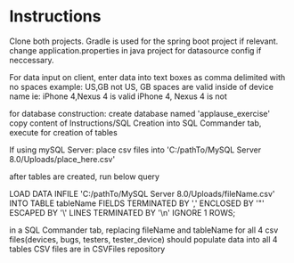 # Instructions

Clone both projects. Gradle is used for the spring boot project if relevant. change application.properties in java project for datasource config if neccessary.

For data input on client, enter data into text boxes as comma delimited with no spaces
example: US,GB not US, GB
spaces are valid inside of device name ie: 
iPhone 4,Nexus 4 is valid
iPhone 4, Nexus 4 is not 


for database construction:
create database named 'applause_exercise'
copy content of Instructions/SQL Creation into SQL Commander tab, execute for creation of tables

If using mySQL Server:
place csv files into 'C:/pathTo/MySQL Server 8.0/Uploads/place_here.csv'

after tables are created, run below query

LOAD DATA INFILE 'C:/pathTo/MySQL Server 8.0/Uploads/fileName.csv'
INTO TABLE tableName
FIELDS TERMINATED BY ','
ENCLOSED BY '"'
ESCAPED BY '\\'
LINES TERMINATED BY '\n'
IGNORE 1 ROWS;

in a SQL Commander tab, replacing fileName and tableName for all 4 csv files(devices, bugs, testers, tester_device)
should populate data into all 4 tables
CSV files are in CSVFiles repository

